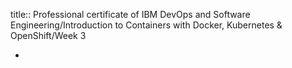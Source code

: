 title:: Professional certificate of IBM DevOps and Software Engineering/Introduction to Containers with Docker, Kubernetes & OpenShift/Week 3

-